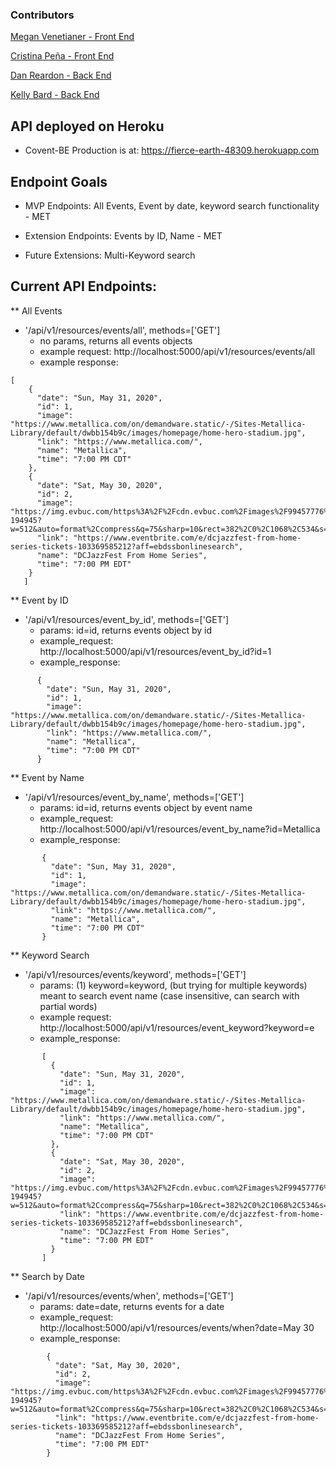 ### Contributors
[Megan Venetianer - Front End](https://github.com/megan-venetianer)

[Cristina Peña - Front End](https://github.com/CLPena)

[Dan Reardon - Back End](https://github.com/dreardon1021)

[Kelly Bard - Back End](https://github.com/KellyIB)

   
## API deployed on Heroku
  
  - Covent-BE Production is at: https://fierce-earth-48309.herokuapp.com
  
  
## Endpoint Goals

  - MVP Endpoints: All Events, Event by date, keyword search functionality - MET
  
  - Extension Endpoints: Events by ID, Name - MET
  
  - Future Extensions: Multi-Keyword search
  

## Current API Endpoints:


** All Events

  - '/api/v1/resources/events/all', methods=['GET']
    - no params, returns all events objects
    - example request: http://localhost:5000/api/v1/resources/events/all
    - example response: 
  ```
  [
      {
        "date": "Sun, May 31, 2020",
        "id": 1,
        "image": "https://www.metallica.com/on/demandware.static/-/Sites-Metallica-Library/default/dwbb154b9c/images/homepage/home-hero-stadium.jpg",
        "link": "https://www.metallica.com/",
        "name": "Metallica",
        "time": "7:00 PM CDT"
      },
      {
        "date": "Sat, May 30, 2020",
        "id": 2,
        "image": "https://img.evbuc.com/https%3A%2F%2Fcdn.evbuc.com%2Fimages%2F99457776%2F119015619107%2F1%2Foriginal.20200424-194945?w=512&auto=format%2Ccompress&q=75&sharp=10&rect=382%2C0%2C1068%2C534&s=825de94e15775c953040327b94efe728",
        "link": "https://www.eventbrite.com/e/dcjazzfest-from-home-series-tickets-103369585212?aff=ebdssbonlinesearch",
        "name": "DCJazzFest From Home Series",
        "time": "7:00 PM EDT"
      }
     ]
  ```   

** Event by ID
    
  - '/api/v1/resources/event_by_id', methods=['GET']
    - params:  id=id, returns  events object by id
    - example_request: http://localhost:5000/api/v1/resources/event_by_id?id=1
    - example_response:
  ```
        {
          "date": "Sun, May 31, 2020",
          "id": 1,
          "image": "https://www.metallica.com/on/demandware.static/-/Sites-Metallica-Library/default/dwbb154b9c/images/homepage/home-hero-stadium.jpg",
          "link": "https://www.metallica.com/",
          "name": "Metallica",
          "time": "7:00 PM CDT"
        }
  ```

** Event by Name

  - '/api/v1/resources/event_by_name', methods=['GET']
    - params:  id=id, returns  events object by event name
    - example_request: http://localhost:5000/api/v1/resources/event_by_name?id=Metallica
    - example_response: 
 ```    
        {
          "date": "Sun, May 31, 2020",
          "id": 1,
          "image": "https://www.metallica.com/on/demandware.static/-/Sites-Metallica-Library/default/dwbb154b9c/images/homepage/home-hero-stadium.jpg",
          "link": "https://www.metallica.com/",
          "name": "Metallica",
          "time": "7:00 PM CDT"
        } 
  ```
    
** Keyword Search

  - '/api/v1/resources/events/keyword', methods=['GET']
    - params: (1) keyword=keyword, (but trying for multiple keywords) meant to search event name
       (case insensitive, can search with partial words)
    - example request: http://localhost:5000/api/v1/resources/event_keyword?keyword=e
    - example_response: 
 ```    
        [
          {
            "date": "Sun, May 31, 2020",
            "id": 1,
            "image": "https://www.metallica.com/on/demandware.static/-/Sites-Metallica-Library/default/dwbb154b9c/images/homepage/home-hero-stadium.jpg",
            "link": "https://www.metallica.com/",
            "name": "Metallica",
            "time": "7:00 PM CDT"
          },
          {
            "date": "Sat, May 30, 2020",
            "id": 2,
            "image": "https://img.evbuc.com/https%3A%2F%2Fcdn.evbuc.com%2Fimages%2F99457776%2F119015619107%2F1%2Foriginal.20200424-194945?w=512&auto=format%2Ccompress&q=75&sharp=10&rect=382%2C0%2C1068%2C534&s=825de94e15775c953040327b94efe728",
            "link": "https://www.eventbrite.com/e/dcjazzfest-from-home-series-tickets-103369585212?aff=ebdssbonlinesearch",
            "name": "DCJazzFest From Home Series",
            "time": "7:00 PM EDT"
          }
        ]
  ```

** Search by Date

  - '/api/v1/resources/events/when', methods=['GET']
    - params:  date=date, returns events for a date
    - example_request: http://localhost:5000/api/v1/resources/events/when?date=May 30
    - example_response: 
  ```   
          {
            "date": "Sat, May 30, 2020",
            "id": 2,
            "image": "https://img.evbuc.com/https%3A%2F%2Fcdn.evbuc.com%2Fimages%2F99457776%2F119015619107%2F1%2Foriginal.20200424-194945?w=512&auto=format%2Ccompress&q=75&sharp=10&rect=382%2C0%2C1068%2C534&s=825de94e15775c953040327b94efe728",
            "link": "https://www.eventbrite.com/e/dcjazzfest-from-home-series-tickets-103369585212?aff=ebdssbonlinesearch",
            "name": "DCJazzFest From Home Series",
            "time": "7:00 PM EDT"
          }
  ```
